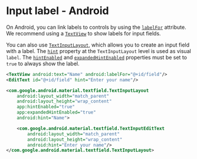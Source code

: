 # Input label - Android

On Android, you can link labels to controls by using the [`labelFor`](<https://developer.android.com/reference/android/view/View#setLabelFor(int)>) attribute. We recommend using a [`TextView`](https://developer.android.com/reference/android/widget/TextView) to show labels for input fields.

You can also use [`TextInputLayout`](https://developer.android.com/reference/com/google/android/material/textfield/TextInputLayout), which allows you to create an input field with a label. The [`hint`](<https://developer.android.com/reference/com/google/android/material/textfield/TextInputLayout#setHint(java.lang.CharSequence)>) property at the `TextInputLayout` level is used as visual `label`. The [`hintEnabled`](<https://developer.android.com/reference/com/google/android/material/textfield/TextInputLayout#setHintEnabled(boolean)>) and [`expandedHintEnabled`](<https://developer.android.com/reference/com/google/android/material/textfield/TextInputLayout#setExpandedHintEnabled(boolean)>) properties must be set to `true` to always show the label.

```xml
<TextView android:text="Name" android:labelFor="@+id/field"/>
<EditText id="@+id/field" hint="Enter your name"/>

<com.google.android.material.textfield.TextInputLayout
    android:layout_width="match_parent"
    android:layout_height="wrap_content"
    app:hintEnabled="true"
    app:expandedHintEnabled="true"
    android:hint="Name">

    <com.google.android.material.textfield.TextInputEditText
        android:layout_width="match_parent"
        android:layout_height="wrap_content"
        android:hint="Enter your name"/>
</com.google.android.material.textfield.TextInputLayout>
```
